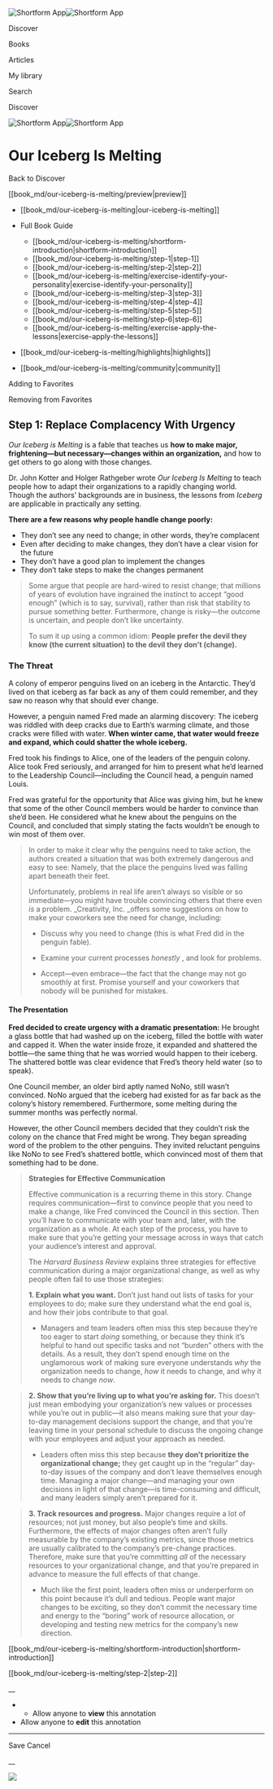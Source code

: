 ![Shortform App](/img/logo.36a2399e.svg)![Shortform App](/img/logo-dark.70c1b072.svg)

Discover

Books

Articles

My library

Search

Discover

![Shortform App](/img/logo.36a2399e.svg)![Shortform App](/img/logo-dark.70c1b072.svg)

# Our Iceberg Is Melting

Back to Discover

[[book_md/our-iceberg-is-melting/preview|preview]]

  * [[book_md/our-iceberg-is-melting|our-iceberg-is-melting]]
  * Full Book Guide

    * [[book_md/our-iceberg-is-melting/shortform-introduction|shortform-introduction]]
    * [[book_md/our-iceberg-is-melting/step-1|step-1]]
    * [[book_md/our-iceberg-is-melting/step-2|step-2]]
    * [[book_md/our-iceberg-is-melting/exercise-identify-your-personality|exercise-identify-your-personality]]
    * [[book_md/our-iceberg-is-melting/step-3|step-3]]
    * [[book_md/our-iceberg-is-melting/step-4|step-4]]
    * [[book_md/our-iceberg-is-melting/step-5|step-5]]
    * [[book_md/our-iceberg-is-melting/step-6|step-6]]
    * [[book_md/our-iceberg-is-melting/exercise-apply-the-lessons|exercise-apply-the-lessons]]
  * [[book_md/our-iceberg-is-melting/highlights|highlights]]
  * [[book_md/our-iceberg-is-melting/community|community]]



Adding to Favorites 

Removing from Favorites 

## Step 1: Replace Complacency With Urgency

_Our Iceberg is Melting_ is a fable that teaches us **how to make major, frightening—but necessary—changes within an organization,** and how to get others to go along with those changes.

Dr. John Kotter and Holger Rathgeber wrote _Our Iceberg Is Melting_ to teach people how to adapt their organizations to a rapidly changing world. Though the authors’ backgrounds are in business, the lessons from _Iceberg_ are applicable in practically any setting.

**There are a few reasons why people handle change poorly:**

  * They don’t see any need to change; in other words, they’re complacent
  * Even after deciding to make changes, they don’t have a clear vision for the future
  * They don’t have a good plan to implement the changes
  * They don’t take steps to make the changes permanent



> Some argue that people are hard-wired to resist change; that millions of years of evolution have ingrained the instinct to accept “good enough” (which is to say, survival), rather than risk that stability to pursue something better. Furthermore, change is risky—the outcome is uncertain, and people don’t like uncertainty.
> 
> To sum it up using a common idiom: **People prefer the devil they know (the current situation) to the devil they don’t (change).**

### The Threat

A colony of emperor penguins lived on an iceberg in the Antarctic. They’d lived on that iceberg as far back as any of them could remember, and they saw no reason why that should ever change.

However, a penguin named Fred made an alarming discovery: The iceberg was riddled with deep cracks due to Earth’s warming climate, and those cracks were filled with water. **When winter came, that water would freeze and expand, which could shatter the whole iceberg.**

Fred took his findings to Alice, one of the leaders of the penguin colony. Alice took Fred seriously, and arranged for him to present what he’d learned to the Leadership Council—including the Council head, a penguin named Louis.

Fred was grateful for the opportunity that Alice was giving him, but he knew that some of the other Council members would be harder to convince than she’d been. He considered what he knew about the penguins on the Council, and concluded that simply stating the facts wouldn’t be enough to win most of them over.

> In order to make it clear why the penguins need to take action, the authors created a situation that was both extremely dangerous and easy to see: Namely, that the place the penguins lived was falling apart beneath their feet.
> 
> Unfortunately, problems in real life aren’t always so visible or so immediate—you might have trouble convincing others that there even _is_ a problem. _Creativity, Inc. _offers some suggestions on how to make your coworkers see the need for change, including:
> 
>   * Discuss why you need to change (this is what Fred did in the penguin fable).
> 
>   * Examine your current processes _honestly_ , and look for problems.
> 
>   * Accept—even embrace—the fact that the change may not go smoothly at first. Promise yourself and your coworkers that nobody will be punished for mistakes.
> 
> 


#### The Presentation

**Fred decided to create urgency with a dramatic presentation:** He brought a glass bottle that had washed up on the iceberg, filled the bottle with water and capped it. When the water inside froze, it expanded and shattered the bottle—the same thing that he was worried would happen to their iceberg. The shattered bottle was clear evidence that Fred’s theory held water (so to speak).

One Council member, an older bird aptly named NoNo, still wasn’t convinced. NoNo argued that the iceberg had existed for as far back as the colony’s history remembered. Furthermore, some melting during the summer months was perfectly normal.

However, the other Council members decided that they couldn’t risk the colony on the chance that Fred might be wrong. They began spreading word of the problem to the other penguins. They invited reluctant penguins like NoNo to see Fred’s shattered bottle, which convinced most of them that something had to be done.

> **Strategies for Effective Communication**
> 
> Effective communication is a recurring theme in this story. Change requires communication—first to convince people that you need to make a change, like Fred convinced the Council in this section. Then you’ll have to communicate with your team and, later, with the organization as a whole. At each step of the process, you have to make sure that you’re getting your message across in ways that catch your audience’s interest and approval.
> 
> The _Harvard Business Review_ explains three strategies for effective communication during a major organizational change, as well as why people often fail to use those strategies:
> 
> **1\. Explain what you want.** Don’t just hand out lists of tasks for your employees to do; make sure they understand what the end goal is, and how their jobs contribute to that goal.
> 
>   * Managers and team leaders often miss this step because they’re too eager to start _doing_ something, or because they think it’s helpful to hand out specific tasks and not “burden” others with the details. As a result, they don’t spend enough time on the unglamorous work of making sure everyone understands _why_ the organization needs to change, _how_ it needs to change, and why it needs to change _now_.
> 

> 
> **2\. Show that you’re living up to what you’re asking for.** This doesn’t just mean embodying your organization’s new values or processes while you’re out in public—it also means making sure that your day-to-day management decisions support the change, and that you’re leaving time in your personal schedule to discuss the ongoing change with your employees and adjust your approach as needed.
> 
>   * Leaders often miss this step because **they don’t prioritize the organizational change;** they get caught up in the “regular” day-to-day issues of the company and don’t leave themselves enough time. Managing a major change—and managing your own decisions in light of that change—is time-consuming and difficult, and many leaders simply aren’t prepared for it.
> 

> 
> **3\. Track resources and progress.** Major changes require a lot of resources; not just money, but also people’s time and skills. Furthermore, the effects of major changes often aren’t fully measurable by the company’s existing metrics, since those metrics are usually calibrated to the company’s pre-change practices. Therefore, make sure that you’re committing _all_ of the necessary resources to your organizational change, and that you’re prepared in advance to measure the full effects of that change.
> 
>   * Much like the first point, leaders often miss or underperform on this point because it’s dull and tedious. People want major changes to be exciting, so they don’t commit the necessary time and energy to the “boring” work of resource allocation, or developing and testing new metrics for the company’s new direction.
> 


[[book_md/our-iceberg-is-melting/shortform-introduction|shortform-introduction]]

[[book_md/our-iceberg-is-melting/step-2|step-2]]

__

  *   * Allow anyone to **view** this annotation
  * Allow anyone to **edit** this annotation



* * *

Save Cancel

__




![](https://bat.bing.com/action/0?ti=56018282&Ver=2&mid=bcc1b4d3-d360-467d-8ffa-3b08310f4562&sid=f30c5e70639211ee87d33f0876d93783&vid=f30c9700639211eeb3a75d830392c94f&vids=0&msclkid=N&pi=0&lg=en-US&sw=800&sh=600&sc=24&nwd=1&tl=Shortform%20%7C%20Our%20Iceberg%20Is%20Melting&p=https%3A%2F%2Fwww.shortform.com%2Fapp%2Fbook%2Four-iceberg-is-melting%2Fstep-1&r=&lt=469&evt=pageLoad&sv=1&rn=266725)

